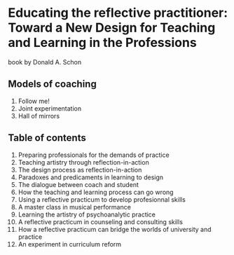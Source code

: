 # Educating the reflective practitioner: Toward a New Design for Teaching and Learning in the Professions
book by Donald A. Schon


## Models of coaching

1. Follow me!
2. Joint experimentation
3. Hall of mirrors

## Table of contents


1. Preparing professionals for the demands of practice
2. Teaching artistry through reflection-in-action
3. The design process as reflection-in-action
4. Paradoxes and predicaments in learning to design
5. The dialogue between coach and student
6. How the teaching and learning process can go wrong
7. Using a reflective practicum to develop profesionnal skills
8. A master class in musical performance
9. Learning the artistry of psychoanalytic practice
10. A reflective practicum in counseling and consulting skills
11. How a reflective practicum can bridge the worlds of university and practice
12. An experiment in curriculum reform

